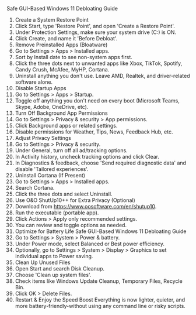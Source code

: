 Safe GUI-Based Windows 11 Debloating Guide
1. Create a System Restore Point
1. Click Start, type 'Restore Point', and open 'Create a Restore Point'.
2. Under Protection Settings, make sure your system drive (C:) is ON.
3. Click Create, and name it 'Before Debloat'.
2. Remove Preinstalled Apps (Bloatware)
1. Go to Settings > Apps > Installed apps.
2. Sort by Install date to see non-system apps first.
3. Click the three dots next to unwanted apps like Xbox, TikTok, Spotify, Candy Crush, McAfee, MyHP, Cortana.
4. Uninstall anything you don't use. Leave AMD, Realtek, and driver-related software alone.
3. Disable Startup Apps
1. Go to Settings > Apps > Startup.
2. Toggle off anything you don't need on every boot (Microsoft Teams, Skype, Adobe, OneDrive, etc).
4. Turn Off Background App Permissions
1. Go to Settings > Privacy & security > App permissions.
2. Click Background apps or related settings.
3. Disable permissions for Weather, Tips, News, Feedback Hub, etc.
5. Adjust Privacy Settings
1. Go to Settings > Privacy & security.
2. Under General, turn off all ad/tracking options.
3. In Activity history, uncheck tracking options and click Clear.
4. In Diagnostics & feedback, choose 'Send required diagnostic data' and disable 'Tailored experiences'.
6. Uninstall Cortana (If Present)
1. Go to Settings > Apps > Installed apps.
2. Search Cortana.
3. Click the three dots and select Uninstall.
7. Use O&O ShutUp10++ for Extra Privacy (Optional)
1. Download from https://www.oosoftware.com/en/shutup10.
2. Run the executable (portable app).
3. Click Actions > Apply only recommended settings.
4. You can review and toggle options as needed.
8. Optimize for Battery Life
Safe GUI-Based Windows 11 Debloating Guide
1. Go to Settings > System > Power & battery.
2. Under Power mode, select Balanced or Best power efficiency.
3. Optionally, go to Settings > System > Display > Graphics to set individual apps to Power saving.
9. Clean Up Unused Files
1. Open Start and search Disk Cleanup.
2. Choose 'Clean up system files'.
3. Check items like Windows Update Cleanup, Temporary Files, Recycle Bin.
4. Click OK > Delete Files.
10. Restart & Enjoy the Speed Boost
Everything is now lighter, quieter, and more battery-friendly-without using any command line or risky scripts.